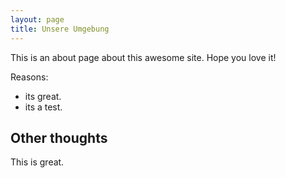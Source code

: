 ```yaml
---
layout: page
title: Unsere Umgebung
---
```


This is an about page about this awesome site.
Hope you love it!

Reasons:
- its great.
- its a test.

## Other thoughts

This is great.
